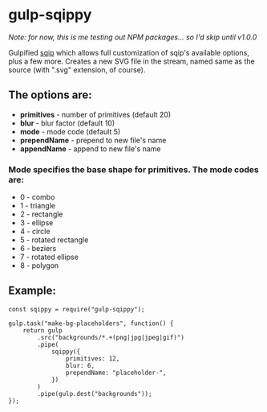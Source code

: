 # gulp-sqippy

_Note: for now, this is me testing out NPM packages... so I'd skip until v1.0.0_

Gulpified [sqip](https://www.npmjs.com/package/sqip) which allows full customization of sqip's available options, plus a few more. Creates a new SVG file in the stream, named same as the source (with ".svg" extension, of course).

## The options are:

-   **primitives** - number of primitives (default 20)
-   **blur** - blur factor (default 10)
-   **mode** - mode code (default 5)
-   **prependName** - prepend to new file's name
-   **appendName** - append to new file's name

### Mode specifies the base shape for primitives. The mode codes are:

-   0 - combo
-   1 - triangle
-   2 - rectangle
-   3 - ellipse
-   4 - circle
-   5 - rotated rectangle
-   6 - beziers
-   7 - rotated ellipse
-   8 - polygon

## Example:

```
const sqippy = require("gulp-sqippy");

gulp.task("make-bg-placeholders", function() {
    return gulp
        .src("backgrounds/*.+(png|jpg|jpeg|gif)")
        .pipe(
            sqippy({
                primitives: 12,
                blur: 6,
                prependName: "placeholder-",
            })
        )
        .pipe(gulp.dest("backgrounds"));
});
```
